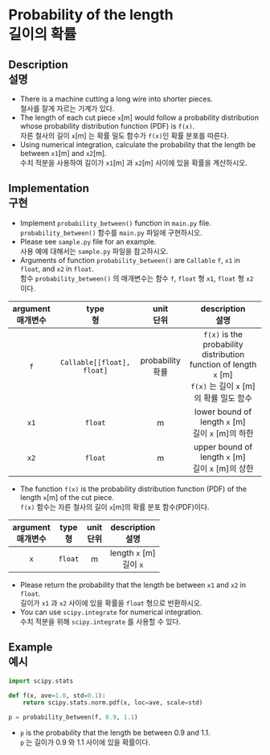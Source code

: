 
# Probability of the length<br>길이의 확률

## Description<br>설명

* There is a machine cutting a long wire into shorter pieces.<br>철사를 잘게 자르는 기계가 있다.
* The length of each cut piece `x`[m] would follow a probability distribution whose probability distribution function (PDF) is `f(x)`.<br>자른 철사의 길이 `x`[m] 는 확률 밀도 함수가 `f(x)`인 확률 분포를 따른다.
* Using numerical integration, calculate the probability that the length be between `x1`[m] and `x2`[m].<br>수치 적분을 사용하여 길이가 `x1`[m] 과 `x2`[m] 사이에 있을 확률을 계산하시오.

## Implementation<br>구현

* Implement `probability_between()` function in `main.py` file.<br>`probability_between()` 함수를 `main.py` 파일에 구현하시오.
* Please see `sample.py` file for an example.<br>사용 예에 대해서는 `sample.py` 파일을 참고하시오.
* Arguments of function `probability_between()` are `Callable` `f`, `x1` in `float`, and `x2` in `float`.<br>함수 `probability_between()` 의 매개변수는 함수 `f`, `float` 형 `x1`, `float` 형 `x2` 이다.

| argument<br>매개변수 | type<br>형 | unit<br>단위 | description<br>설명 |
|:-----------------:|:----------:|:----------:|:------------------:|
| `f` | `Callable[[float], float]` | probability<br>확률 | `f(x)` is the probability distribution function of length `x` [m]<br>`f(x)` 는 길이 `x` [m]의 확률 밀도 함수 |
| `x1` | `float` | m | lower bound of length `x` [m]<br>길이 `x` [m]의 하한 |
| `x2` | `float` | m | upper bound of length `x` [m]<br>길이 `x` [m]의 상한 |

* The function `f(x)` is the probability distribution function (PDF) of the length `x`[m] of the cut piece.<br>`f(x)` 함수는 자른 철사의 길이 `x`[m]의 확률 분포 함수(PDF)이다.

| argument<br>매개변수 | type<br>형 | unit<br>단위 | description<br>설명 |
|:-----------------:|:----------:|:----------:|:------------------:|
| `x` | `float` | m | length `x` [m]<br>길이 `x` |

* Please return the probability that the length be between `x1` and `x2` in `float`.<br>길이가 `x1` 과 `x2` 사이에 있을 확률을 `float` 형으로 반환하시오.
* You can use `scipy.integrate` for numerical integration.<br>수치 적분을 위해 `scipy.integrate` 를 사용할 수 있다.

## Example<br>예시
```python
import scipy.stats

def f(x, ave=1.0, std=0.1):
    return scipy.stats.norm.pdf(x, loc=ave, scale=std)

p = probability_between(f, 0.9, 1.1)
```
* `p` is the probability that the length be between 0.9 and 1.1.<br>`p` 는 길이가 0.9 와 1.1 사이에 있을 확률이다.
